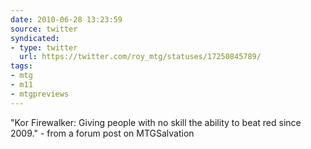 ```yaml
---
date: 2010-06-28 13:23:59
source: twitter
syndicated:
- type: twitter
  url: https://twitter.com/roy_mtg/statuses/17250845789/
tags:
- mtg
- m11
- mtgpreviews
---
```


"Kor Firewalker: Giving people with no skill the ability to beat red since 2009." - from a forum post on MTGSalvation